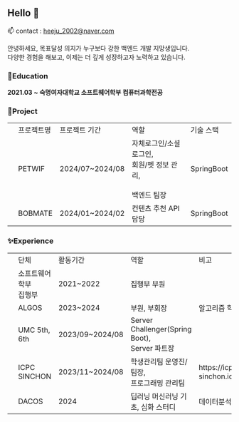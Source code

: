 ## Hello 👋
<!--
**hwnooy/hwnooy** is a ✨ _special_ ✨ repository because its `README.md` (this file) appears on your GitHub profile.

Here are some ideas to get you started:

- 🔭 I’m currently working on ...
- 🌱 I’m currently learning ...
- 👯 I’m looking to collaborate on ...
- 🤔 I’m looking for help with ...
- 💬 Ask me about ...
- 📫 How to reach me: ...
- 😄 Pronouns: ...
- ⚡ Fun fact: ...
-->
📫 contact : heeju_2002@naver.com

안녕하세요, 목표달성 의지가 누구보다 강한 백엔드 개발 지망생입니다. <br>
다양한 경험을 해보고, 이제는 더 깊게 성장하고자 노력하고 있습니다. <br>




### 🌱Education
**2021.03 ~ 숙명여자대학교 소프트웨어학부 컴퓨터과학전공** <br>

### 🔭Project
<table>
  <th>
    <td>프로젝트명</td>
    <td>프로젝트 기간</td>
    <td>역할</td>
    <td>기술 스택</td>
  </th>

  <tr>
    <td></td>
    <td>PETWIF</td>
    <td>2024/07~2024/08</td>
    <td>자체로그인/소셜로그인, <br>회원/펫 정보 관리,</br> <br> 백엔드 팀장</td></td>
    <td>SpringBoot</td>
  </tr>

  <tr>
    <td></td>
    <td>BOBMATE</td>
    <td>2024/01~2024/02</td>
    <td>컨텐츠 추천 API 담당</td>
    <td>SpringBoot</td>
  </tr>
  
</table>


### ✨Experience
<table>
<th>
  <td>단체</td>
  <td>활동기간</td>
  <td>역할</td>
  <td>비고</td>
</th>
  <tr>
    <td></td>
    <td>소프트웨어학부 <br>집행부</td>
    <td>2021~2022</td>
    <td>집행부 부원</td>
    <td></td>
  </tr>

  <tr>
    <td></td>
    <td>ALGOS</td>
    <td>2023~2024</td>
    <td>부원, 부회장</td>
    <td>알고리즘 학회</td>
    
  </tr>

  <tr>
    <td></td>
    <td>UMC 5th, 6th</td>
    <td>2023/09~2024/08</td>
    <td>Server Challenger(Spring Boot), <br> Server 파트장</td>
  </tr>

  <tr>
    <td></td>
    <td>ICPC SINCHON</td>
    <td>2023/11~2024/08</td>
    <td>학생관리팀 운영진/팀장, <br>프로그래밍 관리팀</td>
    <td>https://icpc-sinchon.io/halloffame</td>
  </tr>

  <tr>
    <td></td>
    <td>DACOS</td>
    <td>2024</td>
    <td>딥러닝 머신러닝 기초, 심화 스터디</td>
    <td>데이터분석학회</td>
  </tr>

<!--
  <tr>
    <td></td>
    <td>2024 Winter MadCamp</td>
    <td>2024/12/26~2025/01/26</td>
    <td></td>
  </tr>
  -->
</table>

<!--
### ⚡Tech
주로 SpringBoot에 집중해서 공부하고 프로젝트를 진행했습니다. 
MySQL
(추후 추가예정)
-->

